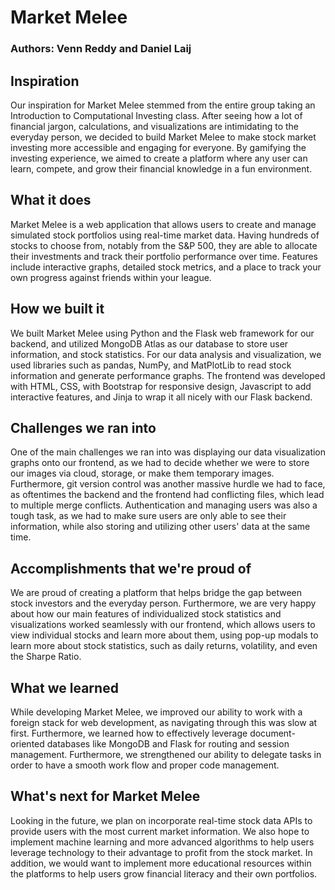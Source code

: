 # Market Melee
### Authors: Venn Reddy and Daniel Laij

## Inspiration
Our inspiration for Market Melee stemmed from the entire group taking an Introduction to Computational Investing class. After seeing how a lot of financial jargon, calculations, and visualizations are intimidating to the everyday person, we decided to build Market Melee to make stock market investing more accessible and engaging for everyone. By gamifying the investing experience, we aimed to create a platform where any user can learn, compete, and grow their financial knowledge in a fun environment.

## What it does
Market Melee is a web application that allows users to create and manage simulated stock portfolios using real-time market data. Having hundreds of stocks to choose from, notably from the S&P 500, they are able to allocate their investments and track their portfolio performance over time. Features include interactive graphs, detailed stock metrics, and a place to track your own progress against friends within your league.

## How we built it
We built Market Melee using Python and the Flask web framework for our backend, and utilized MongoDB Atlas as our database to store user information, and stock statistics. For our data analysis and visualization, we used libraries such as pandas, NumPy, and MatPlotLib to read stock information and generate performance graphs. The frontend was developed with HTML, CSS, with Bootstrap for responsive design, Javascript to add interactive features, and Jinja to wrap it all nicely with our Flask backend.

## Challenges we ran into
One of the main challenges we ran into was displaying our data visualization graphs onto our frontend, as we had to decide whether we were to store our images via cloud, storage, or make them temporary images. Furthermore, git version control was another massive hurdle we had to face, as oftentimes the backend and the frontend had conflicting files, which lead to multiple merge conflicts. Authentication and managing users was also a tough task, as we had to make sure users are only able to see their information, while also storing and utilizing other users' data at the same time.

## Accomplishments that we're proud of
We are proud of creating a platform that helps bridge the gap between stock investors and the everyday person. Furthermore, we are very happy about how our main features of individualized stock statistics and visualizations worked seamlessly with our frontend, which allows users to view individual stocks and learn more about them, using pop-up modals to learn more about stock statistics, such as daily returns, volatility, and even the Sharpe Ratio. 

## What we learned
While developing Market Melee, we improved our ability to work with a foreign stack for web development, as navigating through this was slow at first. Furthermore, we learned how to effectively leverage document-oriented databases like MongoDB and Flask for routing and session management. Furthermore, we strengthened our ability to delegate tasks in order to have a smooth work flow and proper code management.

## What's next for Market Melee
Looking in the future, we plan on incorporate real-time stock data APIs to provide users with the most current market information. We also hope to implement machine learning and more advanced algorithms to help users leverage technology to their advantage to profit from the stock market. In addition, we would want to implement more educational resources within the platforms to help users grow financial literacy and their own portfolios. 